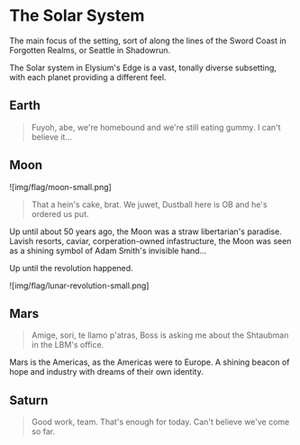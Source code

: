 # The Solar System

The main focus of the setting, sort of along the lines of the Sword Coast in Forgotten Realms,
or Seattle in Shadowrun.

The Solar system in Elysium's Edge is a vast, tonally diverse subsetting,
with each planet providing a different feel.

## Earth

> Fuyoh, abe, we're homebound and we're still eating gummy. I can't believe it...

## Moon

![img/flag/moon-small.png]

> That a hein's cake, brat. We juwet, Dustball here is OB and he's ordered us put.

Up until about 50 years ago, the Moon was a straw libertarian's paradise.
Lavish resorts, caviar, corperation-owned infastructure, the Moon was seen as a shining symbol of Adam Smith's invisible hand...

Up until the revolution happened.

![img/flag/lunar-revolution-small.png]

## Mars

> Amige, sori, te llamo p'atras, Boss is asking me about the Shtaubman in the LBM's office.

Mars is the Americas, as the Americas were to Europe.
A shining beacon of hope and industry with dreams of their own identity.

## Saturn

> Good work, team. That's enough for today. Can't believe we've come so far.

